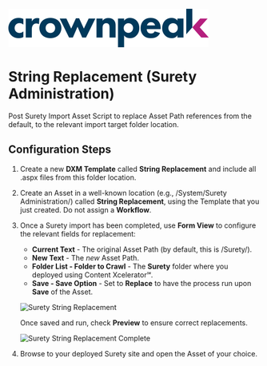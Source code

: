 <a href="https://www.crownpeak.com/" target="_blank">![Crownpeak Logo](../../images/logo/crownpeak-logo.png?raw=true "Crownpeak Logo")</a>

# String Replacement (Surety Administration)
Post Surety Import Asset Script to replace Asset Path references from the default, to the relevant import target folder
location.

## Configuration Steps
 1) Create a new **DXM Template**  called **String Replacement** and include all .aspx files from this folder
    location.
 
 2) Create an Asset in a well-known location (e.g., /System/Surety Administration/) called **String Replacement**, using 
    the Template that you just created. Do not assign a **Workflow**.
    
 3) Once a Surety import has been completed, use **Form View** to configure the relevant fields for replacement:
 
    * **Current Text** - The original Asset Path (by default, this is /Surety/).
    * **New Text** - The _new_ Asset Path.
    * **Folder List - Folder to Crawl** - The **Surety** folder where you deployed using Content Xcelerator℠.
    * **Save - Save Option** - Set to **Replace** to have the process run upon **Save** of the Asset.
    
    ![Surety String Replacement](../../images/screenshots/Crownpeak-Content-Xcelerator℠/surety-string-replace-settings.png?raw=true "Surety String Replacement")    
        
    Once saved and run, check **Preview** to ensure correct replacements.
        
    ![Surety String Replacement Complete](../../images/screenshots/Crownpeak-Content-Xcelerator℠/surety-string-replace-preview.png?raw=true "Surety String Replacement Complete")       
       
 4) Browse to your deployed Surety site and open the Asset of your choice.